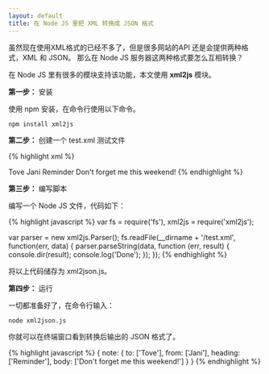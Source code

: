 ```yaml
---
layout: default
title: 在 Node JS 里把 XML 转换成 JSON 格式
---
```


虽然现在使用XML格式的已经不多了，但是很多网站的API 还是会提供两种格式，XML 和 JSON。 那么在 Node JS 服务器这两种格式要怎么互相转换？

在 Node JS 里有很多的模块支持该功能，本文使用 __xml2js__ 模块。

__第一步：__ 安装

使用 npm 安装，在命令行使用以下命令。

    npm install xml2js

__第二步：__ 创建一个 test.xml 测试文件

{% highlight xml %}
<?xml version="1.0" encoding="UTF-8"?>
<note>
  <to>Tove</to>
  <from>Jani</from>
  <heading>Reminder</heading>
  <body>Don't forget me this weekend!</body>
</note>
{% endhighlight %}

__第三步：__ 编写脚本

编写一个 Node JS 文件，代码如下：

{% highlight javascript %}
var fs = require('fs'),
    xml2js = require('xml2js');

var parser = new xml2js.Parser();
fs.readFile(__dirname + '/test.xml', function(err, data) {
    parser.parseString(data, function (err, result) {
        console.dir(result);
        console.log('Done');
    });
});
{% endhighlight %}

将以上代码储存为 xml2json.js。

__第四步：__ 运行

一切都准备好了，在命令行输入：

    node xml2json.js

你就可以在终端窗口看到转换后输出的 JSON 格式了。

{% highlight javascript %}
{
    note: {
        to: ['Tove'],
        from: ['Jani'],
        heading: ['Reminder'],
        body: ['Don\'t forget me this weekend!']
    }
}
{% endhighlight %}
